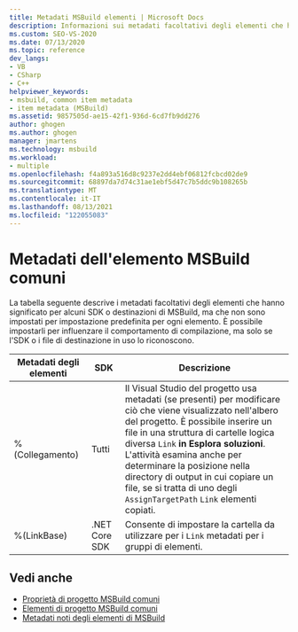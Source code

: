 ```yaml
---
title: Metadati MSBuild elementi | Microsoft Docs
description: Informazioni sui metadati facoltativi degli elementi che hanno un significato per alcuni SDK o destinazioni di MSBuild, ma non sono impostati per impostazione predefinita per ogni elemento.
ms.custom: SEO-VS-2020
ms.date: 07/13/2020
ms.topic: reference
dev_langs:
- VB
- CSharp
- C++
helpviewer_keywords:
- msbuild, common item metadata
- item metadata (MSBuild)
ms.assetid: 9857505d-ae15-42f1-936d-6cd7fb9dd276
author: ghogen
ms.author: ghogen
manager: jmartens
ms.technology: msbuild
ms.workload:
- multiple
ms.openlocfilehash: f4a893a516d8c9237e2dd4ebf06812fcbcd02de9
ms.sourcegitcommit: 68897da7d74c31ae1ebf5d47c7b5ddc9b108265b
ms.translationtype: MT
ms.contentlocale: it-IT
ms.lasthandoff: 08/13/2021
ms.locfileid: "122055083"
---
```

# <a name="common-msbuild-item-metadata"></a>Metadati dell'elemento MSBuild comuni

La tabella seguente descrive i metadati facoltativi degli elementi che hanno significato per alcuni SDK o destinazioni di MSBuild, ma che non sono impostati per impostazione predefinita per ogni elemento. È possibile impostarli per influenzare il comportamento di compilazione, ma solo se l'SDK o i file di destinazione in uso lo riconoscono.

| Metadati degli elementi | SDK | Descrizione |
|---------------| ------- | -------------|
|%(Collegamento)| Tutti |Il Visual Studio del progetto usa metadati (se presenti) per modificare ciò che viene visualizzato nell'albero del progetto. È possibile inserire un file in una struttura di cartelle logica diversa `Link` **in Esplora soluzioni**.<br />L'attività esamina anche per determinare la posizione nella directory di output in cui copiare un file, se si tratta di uno degli `AssignTargetPath` `Link` elementi copiati.|
|%(LinkBase)| .NET Core SDK | Consente di impostare la cartella da utilizzare per i `Link` metadati per i gruppi di elementi. |

## <a name="see-also"></a>Vedi anche

- [Proprietà di progetto MSBuild comuni](../msbuild/common-msbuild-project-properties.md)
- [Elementi di progetto MSBuild comuni](../msbuild/common-msbuild-project-items.md)
- [Metadati noti degli elementi di MSBuild](msbuild-well-known-item-metadata.md)